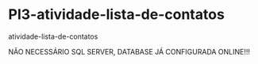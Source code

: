 # PI3-atividade-lista-de-contatos
atividade-lista-de-contatos


NÃO NECESSÁRIO SQL SERVER, DATABASE JÁ CONFIGURADA ONLINE!!!
